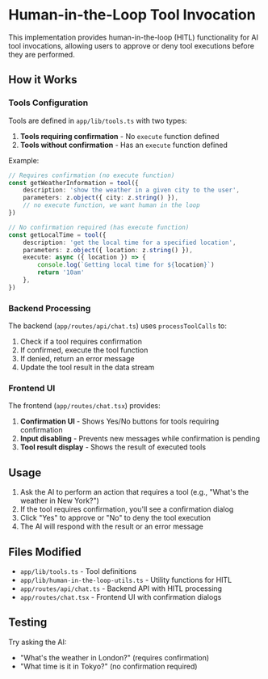# Human-in-the-Loop Tool Invocation

This implementation provides human-in-the-loop (HITL) functionality for AI tool
invocations, allowing users to approve or deny tool executions before they are
performed.

## How it Works

### Tools Configuration

Tools are defined in `app/lib/tools.ts` with two types:

1. **Tools requiring confirmation** - No `execute` function defined
2. **Tools without confirmation** - Has an `execute` function defined

Example:

```typescript
// Requires confirmation (no execute function)
const getWeatherInformation = tool({
	description: 'show the weather in a given city to the user',
	parameters: z.object({ city: z.string() }),
	// no execute function, we want human in the loop
})

// No confirmation required (has execute function)
const getLocalTime = tool({
	description: 'get the local time for a specified location',
	parameters: z.object({ location: z.string() }),
	execute: async ({ location }) => {
		console.log(`Getting local time for ${location}`)
		return '10am'
	},
})
```

### Backend Processing

The backend (`app/routes/api/chat.ts`) uses `processToolCalls` to:

1. Check if a tool requires confirmation
2. If confirmed, execute the tool function
3. If denied, return an error message
4. Update the tool result in the data stream

### Frontend UI

The frontend (`app/routes/chat.tsx`) provides:

1. **Confirmation UI** - Shows Yes/No buttons for tools requiring confirmation
2. **Input disabling** - Prevents new messages while confirmation is pending
3. **Tool result display** - Shows the result of executed tools

## Usage

1. Ask the AI to perform an action that requires a tool (e.g., "What's the
   weather in New York?")
2. If the tool requires confirmation, you'll see a confirmation dialog
3. Click "Yes" to approve or "No" to deny the tool execution
4. The AI will respond with the result or an error message

## Files Modified

- `app/lib/tools.ts` - Tool definitions
- `app/lib/human-in-the-loop-utils.ts` - Utility functions for HITL
- `app/routes/api/chat.ts` - Backend API with HITL processing
- `app/routes/chat.tsx` - Frontend UI with confirmation dialogs

## Testing

Try asking the AI:

- "What's the weather in London?" (requires confirmation)
- "What time is it in Tokyo?" (no confirmation required)
